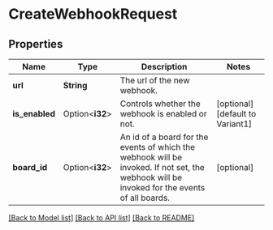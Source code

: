 # CreateWebhookRequest

## Properties

Name | Type | Description | Notes
------------ | ------------- | ------------- | -------------
**url** | **String** | The url of the new webhook. | 
**is_enabled** | Option<**i32**> | Controls whether the webhook is enabled or not. | [optional][default to Variant1]
**board_id** | Option<**i32**> | An id of a board for the events of which the webhook will be invoked. If not set, the webhook will be invoked for the events of all boards. | [optional]

[[Back to Model list]](../README.md#documentation-for-models) [[Back to API list]](../README.md#documentation-for-api-endpoints) [[Back to README]](../README.md)


